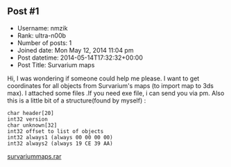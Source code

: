 ## Post #1
- Username: nmzik
- Rank: ultra-n00b
- Number of posts: 1
- Joined date: Mon May 12, 2014 11:04 pm
- Post datetime: 2014-05-14T17:32:32+00:00
- Post Title: Survarium maps

Hi, I was wondering if someone could help me please. I want to get coordinates for all objects from Survarium's maps (to import map to 3ds max).
I attached some files .If you need exe file, i can send you via pm.
Also this is a little bit of a structure(found by myself) :

```
char header[20]
int32 version
char unknown[32]
int32 offset to list of objects
int32 always1 (always 00 00 00 00)
int32 always2 (always 19 CE 39 AA)
```

[survariummaps.rar](https://xentaxbackup.github.io/file/7332_survariummaps.rar)
